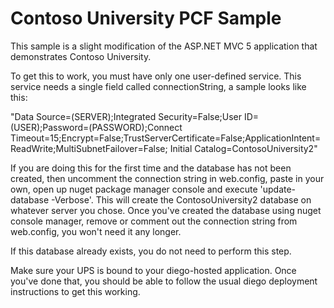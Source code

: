 # Contoso University PCF Sample
This sample is a slight modification of the ASP.NET MVC 5 application that
demonstrates Contoso University.

To get this to work, you must have only one user-defined service. This service
needs a single field called connectionString, a sample looks like this:

 "Data Source=(SERVER);Integrated Security=False;User ID=(USER);Password=(PASSWORD);Connect Timeout=15;Encrypt=False;TrustServerCertificate=False;ApplicationIntent=ReadWrite;MultiSubnetFailover=False; Initial Catalog=ContosoUniversity2"

 If you are doing this for the first time and the database has not been created,
 then uncomment the connection string in web.config, paste in your own, open up
 nuget package manager console and execute 'update-database -Verbose'. This will create the ContosoUniversity2 database on whatever server you chose. Once you've created the database using nuget console manager, remove or comment out the connection string from web.config, you won't need it any longer.

 If this database already exists, you do not need to perform this step.


 Make sure your UPS is bound to your diego-hosted application. Once you've done
 that, you should be able to follow the usual diego deployment instructions to get this working.
